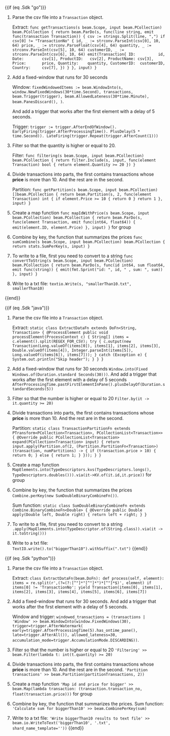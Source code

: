 <!--
Licensed under the Apache License, Version 2.0 (the "License");
you may not use this file except in compliance with the License.
You may obtain a copy of the License at
http://www.apache.org/licenses/LICENSE-2.0
Unless required by applicable law or agreed to in writing, software
distributed under the License is distributed on an "AS IS" BASIS,
WITHOUT WARRANTIES OR CONDITIONS OF ANY KIND, either express or implied.
See the License for the specific language governing permissions and
limitations under the License.
-->
{{if (eq .Sdk "go")}}
1. Parse the csv file into a `Transaction` object.

   Extract: `func getTransactions(s beam.Scope, input beam.PCollection) beam.PCollection {
   return beam.ParDo(s, func(line string, emit func(transaction Transaction)) {
   csv := strings.Split(line, ",")
   	if csv[0] != "TransactionNo" {
   		id, _ := strconv.ParseInt(csv[0], 10, 64)
   		price, _ := strconv.ParseFloat(csv[4], 64)
   		quantity, _ := strconv.ParseInt(csv[5], 10, 64)
   		customerID, _ := strconv.ParseInt(csv[6], 10, 64)
   		emit(Transaction{
   			ID:          id,
   			Date:        csv[1],
   			ProductID:   csv[2],
   			ProductName: csv[3],
   			Price:       price,
   			Quantity:    quantity,
   			CustomerID:  customerID,
   			Country:     csv[7],
   		})
   	}
   }, input)
   }`
2. Add a fixed-window that runs for 30 seconds

   Window: `fixedWindowedItems := beam.WindowInto(s, window.NewFixedWindows(30*time.Second), transactions,
   beam.Trigger(trigger),
   beam.AllowedLateness(30*time.Minute),
   beam.PanesDiscard(),
   )`.

   And add a trigger that works after the first element with a delay of 5 seconds.

   Trigger: `trigger := trigger.AfterEndOfWindow().
   EarlyFiring(trigger.AfterProcessingTime().
   PlusDelay(5 * time.Second)).
   LateFiring(trigger.Repeat(trigger.AfterCount(1)))`

3. Filter so that the quantity is higher or equal to 20.

   Filter: `func filtering(s beam.Scope, input beam.PCollection) beam.PCollection {
   return filter.Include(s, input, func(element Transaction) bool {
   return element.Quantity >= 20
   })
   }`

4. Divide transactions into parts, the first contains transactions whose **price** is more than 10. And the rest are in the second.

   Partition: `func getPartition(s beam.Scope, input beam.PCollection) []beam.PCollection {
   return beam.Partition(s, 2, func(element Transaction) int {
   if element.Price >= 10 {
   return 0
   }
   return 1
   }, input)
   }`

5. Create a map function `func mapIdWithPrice(s beam.Scope, input beam.PCollection) beam.PCollection {
   return beam.ParDo(s, func(element Transaction, emit func(int64, float64)) {
   emit(element.ID, element.Price)
   }, input)
   }` for group

6. Combine by key, the function that summarizes the prices `func sumCombine(s beam.Scope, input beam.PCollection) beam.PCollection {
   return stats.SumPerKey(s, input)
   }`

7. To write to a file, first you need to convert to a string `func convertToString(s beam.Scope, input beam.PCollection) beam.PCollection {
   return beam.ParDo(s, func(id int64, sum float64, emit func(string)) {
   emit(fmt.Sprint("id: ", id, " , sum: ", sum))
   }, input)
   }`

8. Write to a txt file: `textio.Write(s, "smallerThan10.txt", smallerThan10)`

{{end}}

{{if (eq .Sdk "java")}}
1. Parse the csv file into a `Transaction` object.

   Extract: `static class ExtractDataFn extends DoFn<String, Transaction> {
   @ProcessElement
   public void processElement(ProcessContext c) {
   String[] items = c.element().split(REGEX_FOR_CSV);
   try {
   c.output(new Transaction(Long.valueOf(items[0]), items[1], items[2], items[3], Double.valueOf(items[4]), Integer.parseInt(items[5]), Long.valueOf(items[6]), items[7]));
   } catch (Exception e) {
   System.out.println("Skip header");
   }
   }
   }`
2. Add a fixed-window that runs for 30 seconds `Window.into(Fixed Windows.of(Duration.standard Seconds(30)))`. And add a trigger that works after the first element with a delay of 5 seconds `AfterProcessingTime.pastFirstElementInPane().plusDelayOf(Duration.standardSeconds(5))`
3. Filter so that the number is higher or equal to 20 `Filter.by(it -> it.quantity >= 20)`
4. Divide transactions into parts, the first contains transactions whose **price** is more than 10. And the rest are in the second.

   Partition: `static class TransactionPartitionFn extends PTransform<PCollection<Transaction>, PCollectionList<Transaction>> {
   @Override
   public PCollectionList<Transaction> expand(PCollection<Transaction> input) {
   return input.apply(Partition.of(2,
   (Partition.PartitionFn<Transaction>) (transaction, numPartitions) -> {
   if (transaction.price > 10) {
   return 0;
   } else {
   return 1;
   }
   }));
   }
   }`
5. Create a map function `MapElements.into(TypeDescriptors.kvs(TypeDescriptors.longs(), TypeDescriptors.doubles())).via(it->KV.of(it.id,it.price))` for group
6. Combine by key, the function that summarizes the prices `Combine.perKey(new SumDoubleBinaryCombineFn())`.

   Sum function: `static class SumDoubleBinaryCombineFn extends Combine.BinaryCombineFn<Double> {
   @Override
   public Double apply(Double left, Double right) {
   return left + right;
   }
   }
   `
7. To write to a file, first you need to convert to a string `.apply(MapElements.into(TypeDescriptor.of(String.class)).via(it -> it.toString()))`

8. Write to a txt file: `TextIO.write().to("biggerThan10").withSuffix(".txt")`
{{end}}

{{if (eq .Sdk "python")}}
1. Parse the csv file into a `Transaction` object.

   Extract: `class ExtractDataFn(beam.DoFn):
   def process(self, element):
   items = re.split(r',(?=(?:[^"]*"[^"]*")*[^"]*$)', element)
   if items[0] != 'TransactionNo':
   yield Transaction(items[0], items[1], items[2], items[3], items[4], items[5], items[6], items[7])`

2. Add a fixed-window that runs for 30 seconds. And add a trigger that works after the first element with a delay of 5 seconds.

   Window and trigger: `windowed_transactions = (transactions
   | 'Window' >> beam.WindowInto(window.FixedWindows(30), trigger=trigger.AfterWatermark(
   early=trigger.AfterProcessingTime(5).has_ontime_pane(), late=trigger.AfterAll()),
   allowed_lateness=30,
   accumulation_mode=trigger.AccumulationMode.DISCARDING))`.

3. Filter so that the number is higher or equal to 20 `'Filtering' >> beam.Filter(lambda t: int(t.quantity) >= 20)`
4. Divide transactions into parts, the first contains transactions whose **price** is more than 10. And the rest are in the second. `'Partition transactions' >> beam.Partition(partitionTransactions, 2))`
5. Create a map function `'Map id and price for bigger' >> beam.Map(lambda transaction: (transaction.transaction_no, float(transaction.price)))` for group
6. Combine by key, the function that summarizes the prices.
   Sum function: `'Calculate sum for biggerThan10' >> beam.CombinePerKey(sum)`
   
7. Write to a txt file: `'Write biggerThan10 results to text file' >> beam.io.WriteToText('biggerThan10', '.txt', shard_name_template=''))`
{{end}}